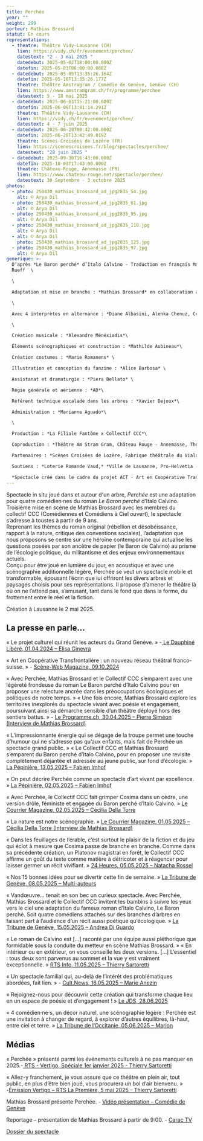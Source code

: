 ```yaml
---
title: Perchée
year: ""
weight: 299
porteur: Mathias Brossard
statut: En cours
representations:
  - theatre: Théâtre Vidy-Lausanne (CH)
    lien: https://vidy.ch/fr/evenement/perchee/
    datestext: "2 - 3 mai 2025 "
    datedebut: 2025-05-02T18:00:00.000Z
    datefin: 2025-05-03T06:00:00.000Z
  - datedebut: 2025-05-05T13:35:26.164Z
    datefin: 2025-05-18T13:35:26.177Z
    theatre: Théâtre Amstragram / Comédie de Genève, Genève (CH)
    lien: https://www.amstramgram.ch/fr/programme/perchee
    datestext: 5 - 18 mai 2025
  - datedebut: 2025-06-03T15:21:00.000Z
    datefin: 2025-06-08T13:41:14.291Z
    theatre: Théâtre Vidy-Lausanne (CH)
    lien: https://vidy.ch/fr/evenement/perchee/
    datestext: 4 - 7 juin 2025
  - datedebut: 2025-06-28T08:42:00.000Z
    datefin: 2025-06-28T13:42:49.019Z
    theatre: Scènes-Croisées de Lozère (FR)
    lien: https://scenescroisees.fr/blog/spectacles/perchee/
    datestext: "28 juin 2025 "
  - datedebut: 2025-09-30T16:43:00.000Z
    datefin: 2025-10-03T17:43:00.000Z
    theatre: Château-Rouge, Annemasse (FR)
    lien: https://www.chateau-rouge.net/spectacle/perchee/
    datestext: 30 Septembre - 3 octobre 2025
photos:
  - photo: 250430_mathias_brossard_ad_jpg2835_54.jpg
    alt: © Arya Dil
  - photo: 250430_mathias_brossard_ad_jpg2835_61.jpg
    alt: © Arya Dil
  - photo: 250430_mathias_brossard_ad_jpg2835_95.jpg
    alt: © Arya Dil
  - photo: 250430_mathias_brossard_ad_jpg2835_110.jpg
    alt: © Arya Dil
  - alt: © Arya Dil
    photo: 250430_mathias_brossard_ad_jpg2835_125.jpg
  - photo: 250430_mathias_brossard_ad_jpg2835_97.jpg
    alt: © Arya Dil
generique: >-
  D’après *Le Baron perché* d’Italo Calvino - Traduction en français Martin
  Rueff  \

  \

  Adaptation et mise en branche : *Mathias Brossard* en collaboration avec les interprètes\

  \

  Avec 4 interprètes en alternance : *Diane Albasini, Alenka Chenuz, Cécile Goussard, Magali Heu, Arnaud Huguenin, Jean-Louis Johannides, Lara Khattabi, Jonas Lambelet, Loïc Le Manac’h, Chloë Lombard, Mélina Martin, Margot Van Hove*\

  \

  Création musicale : *Alexandre Ménéxiadis*\

  Éléments scénographiques et construction : *Mathilde Aubineau*\

  Création costumes : *Marie Romanens* \

  Illustration et conception du fanzine : *Alice Barbosa* \

  Assistanat et dramaturgie : *Piera Bellato* \

  Régie générale et aérienne : *AD*\

  Référent technique escalade dans les arbres : *Xavier Dejoux*\

  Administration : *Marianne Aguado*\

  \

  Production : *La Filiale Fantôme x Collectif CCC*\

  Coproduction : *Théâtre Am Stram Gram, Château Rouge - Annemasse, Théâtre Vidy-Lausanne, Comédie de Genève* \

  Partenaires : *Scènes Croisées de Lozère, Fabrique théâtrale du Viala*\

  Soutiens : *Loterie Romande Vaud,* *Ville de Lausanne, Pro-Helvetia - Fondation suisse pour la culture, Fondation Caris, Fondation Ernst Göhner, Fondation Leenaards, Canton de Vaud, Fondation SIS, Pour-cent culturel Migros, Fonds d’encouragement à l’emploi des intermittent.e.s genevois.es (FEEIG)*\

  *Spectacle créé dans le cadre du projet ACT · Art en Coopérative Transfrontalière, soutenu par le programme [Interreg France – Suisse](https://www.interreg-francesuisse.eu/)*
---
```

<!--StartFragment-->

Spectacle in situ joué dans et autour d'un arbre, *Perchée* est une adaptation pour quatre comédien·nes du roman *Le Baron perché* d’Italo Calvino. Troisième mise en scène de Mathias Brossard avec les membres du collectif CCC (Comédiennes et Comédiens à Ciel ouvert), le spectacle s’adresse à toustes à partir de 9 ans. \
Reprenant les thèmes du roman original (rébellion et désobéissance, rapport à la nature, critique des conventions sociales), l’adaptation que nous proposons se centre sur une héroïne contemporaine qui actualise les questions posées par son ancêtre de papier (le Baron de Calvino) au prisme de l’écologie politique, du militantisme et des enjeux environnementaux actuels.\
Conçu pour être joué en lumière du jour, en acoustique et avec une scénographie additionnelle légère, Perchée se veut un spectacle mobile et transformable, épousant l’écrin que lui offriront les divers arbres et paysages choisis pour ses représentations. Il propose d’amener le théâtre là où on ne l’attend pas, s’amusant, tant dans le fond que dans la forme, du frottement entre le réel et la fiction.

Création à Lausanne le 2 mai 2025.

## La presse en parle...

« Le projet culturel qui réunit les acteurs du Grand Genève. » -[ L](https://www.ledauphine.com/culture-loisirs/2024/09/30/le-projet-culturel-qui-reunit-les-acteurs-du-grand-geneve)[e Dauphiné Libéré, 01.04.2024 – Elisa Ginevra ](https://www.ledauphine.com/culture-loisirs/2024/09/30/le-projet-culturel-qui-reunit-les-acteurs-du-grand-geneve)

« Art en Coopérative Transfrontalière : un nouveau réseau théâtral franco-suisse. » - [Scène-Web Magazine, 09.10.2024](https://sceneweb.fr/art-en-cooperative-transfrontaliere-un-nouveau-reseau-theatral-franco-suisse/)

« Avec Perchée, Mathias Brossard et le Collectif CCC s’emparent avec une légèreté frondeuse du roman Le Baron perché d’Italo Calvino pour en proposer une relecture ancrée dans les préoccupations écologiques et politiques de notre temps. » « Une fois encore, Mathias Brossard explore les territoires inexplorés du spectacle vivant avec poésie et engagement, poursuivant ainsi sa démarche sensible d’un théâtre déployé hors des sentiers battus. » - [Le Programme.ch, 30.04.2025 – Pierre Siméon (Interview de Mathias Brossard)](<-	https://www.leprogramme.ch/article/echappee-vers-les-cimes-du-vivant-1>)

« L’impressionnante énergie qui se dégage de la troupe permet une touche d’humour qui ne s’adresse pas qu’aux enfants, mais fait de Perchée un spectacle grand public. » « Le Collectif CCC et Mathias Brossard s’emparent du Baron perché d’Italo Calvino, pour en proposer une revisite complètement déjantée et adressée au jeune public, sur fond d’écologie. » [La Pépinière, 13.05.2025 – Fabien Imhof](<-	https://lapepinieregeneve.ch/un-spectacle-completement-perchee/>)

« On peut décrire Perchée comme un spectacle d’art vivant par excellence. » [La Pépinière, 02.05.2025 – Fabien Imhof](<-	https://lapepinieregeneve.ch/quand-le-theatre-se-joue-aussi-dans-les-arbres/>)

« Avec Perchée, le Collectif CCC fait grimper Cosima dans un cèdre, une version drôle, féministe et engagée du Baron perché d’Italo Calvino. » [Le Courrier Magazine, 02.05.2025 – Cécilia Della Torre](<-	https://lecourrier.ch/2025/05/01/theatre-dans-les-arbres/>)

« La nature est notre scénographie. » [Le Courrier Magazine, 01.05.2025 – Cécilia Della Torre (Interview de Mathias Brossard)](<-	https://lecourrier.ch/2025/05/01/la-nature-est-notre-scenographie/>)

« Dans les feuillages de l’érable, c’est surtout le plaisir de la fiction et du jeu qui éclot à mesure que Cosima passe de branche en branche. Comme dans sa précédente création, un Platonov magistral en forêt, le Collectif CCC affirme un goût du texte comme matière à détricoter et à réagencer pour laisser germer un récit vivifiant. » [24 Heures, 05.05.2025 – Natacha Rossel](<-	https://www.24heures.ch/critique-de-perchee-nouvelle-creation-in-situ-du-collectif-ccc-a-vidy-puis-comedie-de-geneve-549302642486>)

« Nos 15 bonnes idées pour se divertir cette fin de semaine. » [La Tribune de Genève, 08.05.2025 – Multi-auteurs](<-	https://www.tdg.ch/geneve-nos-15-bonnes-idees-pour-se-divertir-ce-week-end-481489584264>)

« Vandœuvre… tenait en son bec un curieux spectacle. Avec Perchée, Mathias Brossard et le Collectif CCC invitent les bambins à suivre les yeux vers le ciel une adaptation du fameux roman d’Italo Calvino, Le Baron perché. Soit quatre comédiens attachés sur des branches d’arbres en faisant part à l’audience d’un récit aussi poétique qu’écologique. » [La Tribune de Genève, 15.05.2025 – Andrea Di Guardo](<-	https://www.tdg.ch/geneve-nos-15-idees-pour-se-divertir-cette-fin-de-semaine-311403643733>)

« Le roman de Calvino est \[…] raconté par une équipe aussi pléthorique que formidable sous la conduite du metteur en scène Mathias Brossard. » « En intérieur ou en extérieur, on vous conseille les deux versions. \[…] L’essentiel : tous deux sont parvenus au sommet et la vue y est vraiment exceptionnelle. » [RTS Info, 11.05.2025 – Thierry Sartoretti](<-	https://www.rts.ch/info/culture/spectacles/2025/article/le-theatre-grimpe-aux-arbres-deux-adaptations-du-baron-perche-en-suisse-28874754.html#:~:text=%22Perch%C3%A9e%22%20dans%20le%20cadre%20du,septembre%20au%204%20octobre%202025.>)

« Un spectacle familial qui, au-delà de l’intérêt des problématiques abordées, fait lien. » - [Cult.News, 16.05.2025 – Marie Anezin](<-	https://cult.news/scenes/jeune-public/dans-larbre-perchee-de-mathias-brossard/>)

« Rejoignez-nous pour découvrir cette création qui transforme chaque lieu en un espace de poésie et d’engagement ! » [Le JDS, 28.06.2025](<-	https://www.jds.fr/spectacles/spectacle-perchee-au-massufret-980578_A>)

« 4 comédien·ne·s, un décor naturel, une scénographie légère : Perchée est une invitation à changer de regard, à explorer d’autres équilibres, là-haut, entre ciel et terre. » [La Tribune de l’Occitanie, 05.06.2025 – Marion](https://www.occitanie-tribune.com/articles/52751/lozere-perchee-un-spectacle-dans-les-arbres-du-collectif-ccc)

[](<>)

## M﻿édias

« Perchée » présenté parmi les événements culturels à ne pas manquer en 2025.-[ RTS - Vertigo, Spéciale 1er janvier 2025 - Thierry Sartoretti ](<-	https://www.rts.ch/audio-podcast/2025/audio/2025-les-spectacles-a-ne-pas-manquer-3-5-28742555.html>)[](https://www.rts.ch/audio-podcast/2025/audio/2025-les-spectacles-a-ne-pas-manquer-3-5-28742555.html)

« Allez-y franchement, je vous assure que ce théâtre en plein air, tout public, en plus d’être bien joué, vous procurera un bol d’air bienvenu. » *\-*[Émission Vertigo – RTS La Première, 5 mai 2025 – Thierry Sartoretti](<-	https://www.rts.ch/play/radio/redirect/detail/fb06512f-0df9-39d8-ae78-0569c5fa65b0>)[](<-	https://www.rts.ch/play/radio/redirect/detail/fb06512f-0df9-39d8-ae78-0569c5fa65b0>)[](https://www.rts.ch/play/radio/redirect/detail/fb06512f-0df9-39d8-ae78-0569c5fa65b0)[](https://www.rts.ch/play/radio/redirect/detail/fb06512f-0df9-39d8-ae78-0569c5fa65b0)[](<>)[](<>)[](<>)[](<>)

Mathias Brossard présente Perchée. - [Vidéo présentation – Comédie de Genève](https://www.youtube.com/watch?v=JKf2WRJJZZc)

Reportage – présentation de Mathias Brossard à partir de 9:00. - [Carac TV](https://carac.tv/replay/reportages/2244?timecode=539&utm_source=sitewebcarac&utm_medium=Replay)[](https://carac.tv/replay/reportages/2244?timecode=539&utm_source=sitewebcarac&utm_medium=Replay)



[Dossier du spectacle](static/media/2_dossier-spectacle-_perchée-fr-.pdf)
